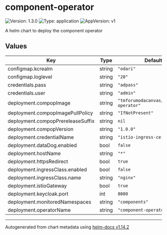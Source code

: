 # component-operator

![Version: 1.3.0](https://img.shields.io/badge/Version-1.3.0-informational?style=flat-square) ![Type: application](https://img.shields.io/badge/Type-application-informational?style=flat-square) ![AppVersion: v1](https://img.shields.io/badge/AppVersion-v1-informational?style=flat-square)

A helm chart to deploy the component operator

## Values

| Key | Type | Default | Description |
|-----|------|---------|-------------|
| configmap.kcrealm | string | `"odari"` |  |
| configmap.loglevel | string | `"20"` |  |
| credentials.pass | string | `"adpass"` |  |
| credentials.user | string | `"admin"` |  |
| deployment.compopImage | string | `"tmforumodacanvas/component-operator"` |  |
| deployment.compopImagePullPolicy | string | `"IfNotPresent"` |  |
| deployment.compopPrereleaseSuffix | string | `nil` |  |
| deployment.compopVersion | string | `"1.0.0"` |  |
| deployment.credentialName | string | `"istio-ingress-cert"` |  |
| deployment.dataDog.enabled | bool | `false` |  |
| deployment.hostName | string | `"*"` |  |
| deployment.httpsRedirect | bool | `true` |  |
| deployment.ingressClass.enabled | bool | `false` |  |
| deployment.ingressClass.name | string | `"nginx"` |  |
| deployment.istioGateway | bool | `true` |  |
| deployment.keycloak.port | int | `8080` |  |
| deployment.monitoredNamespaces | string | `"components"` |  |
| deployment.operatorName | string | `"component-operator"` |  |

----------------------------------------------
Autogenerated from chart metadata using [helm-docs v1.14.2](https://github.com/norwoodj/helm-docs/releases/v1.14.2)
